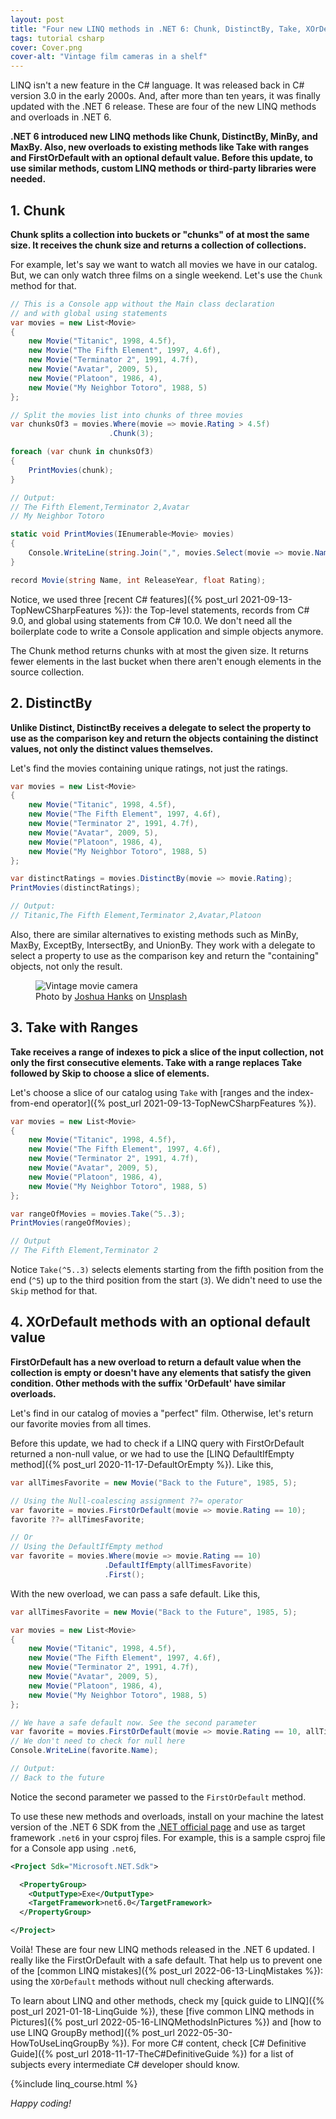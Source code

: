 ```yaml
---
layout: post
title: "Four new LINQ methods in .NET 6: Chunk, DistinctBy, Take, XOrDefault"
tags: tutorial csharp
cover: Cover.png
cover-alt: "Vintage film cameras in a shelf" 
---
```


LINQ isn't a new feature in the C# language. It was released back in C# version 3.0 in the early 2000s. And, after more than ten years, it was finally updated with the .NET 6 release. These are four of the new LINQ methods and overloads in .NET 6.

**.NET 6 introduced new LINQ methods like Chunk, DistinctBy, MinBy, and MaxBy. Also, new overloads to existing methods like Take with ranges and FirstOrDefault with an optional default value. Before this update, to use similar methods, custom LINQ methods or third-party libraries were needed.**

## 1. Chunk

**Chunk splits a collection into buckets or "chunks" of at most the same size. It receives the chunk size and returns a collection of collections.**

For example, let's say we want to watch all movies we have in our catalog. But, we can only watch three films on a single weekend. Let's use the `Chunk` method for that.

```csharp
// This is a Console app without the Main class declaration
// and with global using statements
var movies = new List<Movie>
{
    new Movie("Titanic", 1998, 4.5f),
    new Movie("The Fifth Element", 1997, 4.6f),
    new Movie("Terminator 2", 1991, 4.7f),
    new Movie("Avatar", 2009, 5),
    new Movie("Platoon", 1986, 4),
    new Movie("My Neighbor Totoro", 1988, 5)
};

// Split the movies list into chunks of three movies
var chunksOf3 = movies.Where(movie => movie.Rating > 4.5f)
                      .Chunk(3);

foreach (var chunk in chunksOf3)
{
    PrintMovies(chunk);
}

// Output:
// The Fifth Element,Terminator 2,Avatar
// My Neighbor Totoro

static void PrintMovies(IEnumerable<Movie> movies)
{
    Console.WriteLine(string.Join(",", movies.Select(movie => movie.Name)));
}

record Movie(string Name, int ReleaseYear, float Rating);
```

Notice, we used three [recent C# features]({% post_url 2021-09-13-TopNewCSharpFeatures %}): the Top-level statements, records from C# 9.0, and global using statements from C# 10.0. We don't need all the boilerplate code to write a Console application and simple objects anymore.

The Chunk method returns chunks with at most the given size. It returns fewer elements in the last bucket when there aren't enough elements in the source collection.

## 2. DistinctBy

**Unlike Distinct, DistinctBy receives a delegate to select the property to use as the comparison key and return the objects containing the distinct values, not only the distinct values themselves.**

Let's find the movies containing unique ratings, not just the ratings.

```csharp
var movies = new List<Movie>
{
    new Movie("Titanic", 1998, 4.5f),
    new Movie("The Fifth Element", 1997, 4.6f),
    new Movie("Terminator 2", 1991, 4.7f),
    new Movie("Avatar", 2009, 5),
    new Movie("Platoon", 1986, 4),
    new Movie("My Neighbor Totoro", 1988, 5)
};

var distinctRatings = movies.DistinctBy(movie => movie.Rating);
PrintMovies(distinctRatings);

// Output:
// Titanic,The Fifth Element,Terminator 2,Avatar,Platoon
```

Also, there are similar alternatives to existing methods such as MinBy, MaxBy, ExceptBy, IntersectBy, and UnionBy. They work with a delegate to select a property to use as the comparison key and return the "containing" objects, not only the result.

<figure>
<img src="https://images.unsplash.com/photo-1526007413281-c202e21eedf3?crop=entropy&cs=tinysrgb&fit=crop&fm=jpg&h=400&ixid=MnwxfDB8MXxyYW5kb218MHx8fHx8fHx8MTY0MDc5ODA3MQ&ixlib=rb-1.2.1&q=80&utm_campaign=api-credit&utm_medium=referral&utm_source=unsplash_source&w=600" alt="Vintage movie camera" />

<figcaption>Photo by <a href="https://unsplash.com/@jhanks787?utm_source=unsplash&utm_medium=referral&utm_content=creditCopyText">Joshua Hanks</a> on <a href="https://unsplash.com/s/photos/cinema?utm_source=unsplash&utm_medium=referral&utm_content=creditCopyText">Unsplash</a></figcaption>
</figure>

## 3. Take with Ranges

**Take receives a range of indexes to pick a slice of the input collection, not only the first consecutive elements. Take with a range replaces Take followed by Skip to choose a slice of elements.**

Let's choose a slice of our catalog using `Take` with [ranges and the index-from-end operator]({% post_url 2021-09-13-TopNewCSharpFeatures %}).

```csharp
var movies = new List<Movie>
{
    new Movie("Titanic", 1998, 4.5f),
    new Movie("The Fifth Element", 1997, 4.6f),
    new Movie("Terminator 2", 1991, 4.7f),
    new Movie("Avatar", 2009, 5),
    new Movie("Platoon", 1986, 4),
    new Movie("My Neighbor Totoro", 1988, 5)
};

var rangeOfMovies = movies.Take(^5..3);
PrintMovies(rangeOfMovies);

// Output
// The Fifth Element,Terminator 2
```

Notice `Take(^5..3)` selects elements starting from the fifth position from the end (`^5`) up to the third position from the start (`3`). We didn't need to use the `Skip` method for that.

## 4. XOrDefault methods with an optional default value

**FirstOrDefault has a new overload to return a default value when the collection is empty or doesn't have any elements that satisfy the given condition. Other methods with the suffix 'OrDefault' have similar overloads.**

Let's find in our catalog of movies a "perfect" film. Otherwise, let's return our favorite movies from all times.

Before this update, we had to check if a LINQ query with FirstOrDefault returned a non-null value, or we had to use the [LINQ DefaultIfEmpty method]({% post_url 2020-11-17-DefaultOrEmpty %}). Like this,

```csharp
var allTimesFavorite = new Movie("Back to the Future", 1985, 5);

// Using the Null-coalescing assignment ??= operator
var favorite = movies.FirstOrDefault(movie => movie.Rating == 10);
favorite ??= allTimesFavorite;

// Or
// Using the DefaultIfEmpty method
var favorite = movies.Where(movie => movie.Rating == 10)
                     .DefaultIfEmpty(allTimesFavorite)
                     .First();
```

With the new overload, we can pass a safe default. Like this,

```csharp
var allTimesFavorite = new Movie("Back to the Future", 1985, 5);

var movies = new List<Movie>
{
    new Movie("Titanic", 1998, 4.5f),
    new Movie("The Fifth Element", 1997, 4.6f),
    new Movie("Terminator 2", 1991, 4.7f),
    new Movie("Avatar", 2009, 5),
    new Movie("Platoon", 1986, 4),
    new Movie("My Neighbor Totoro", 1988, 5)
};

// We have a safe default now. See the second parameter
var favorite = movies.FirstOrDefault(movie => movie.Rating == 10, allTimesFavorite);
// We don't need to check for null here
Console.WriteLine(favorite.Name);

// Output:
// Back to the future
```

Notice the second parameter we passed to the `FirstOrDefault` method.

To use these new methods and overloads, install on your machine the latest version of the .NET 6 SDK from the [.NET official page](https://dotnet.microsoft.com/en-us/download) and use as target framework `.net6` in your csproj files. For example, this is a sample csproj file for a Console app using `.net6`,

```xml
<Project Sdk="Microsoft.NET.Sdk">

  <PropertyGroup>
    <OutputType>Exe</OutputType>
    <TargetFramework>net6.0</TargetFramework>
  </PropertyGroup>

</Project>
```

Voilà! These are four new LINQ methods released in the .NET 6 updated. I really like the FirstOrDefault with a safe default. That help us to prevent one of the [common LINQ mistakes]({% post_url 2022-06-13-LinqMistakes %}): using the `XOrDefault` methods without null checking afterwards.

To learn about LINQ and other methods, check my [quick guide to LINQ]({% post_url 2021-01-18-LinqGuide %}), these [five common LINQ methods in Pictures]({% post_url 2022-05-16-LINQMethodsInPictures %}) and [how to use LINQ GroupBy method]({% post_url 2022-05-30-HowToUseLinqGroupBy %}). For more C# content, check [C# Definitive Guide]({% post_url 2018-11-17-TheC#DefinitiveGuide %}) for a list of subjects every intermediate C# developer should know.

{%include linq_course.html %}

_Happy coding!_